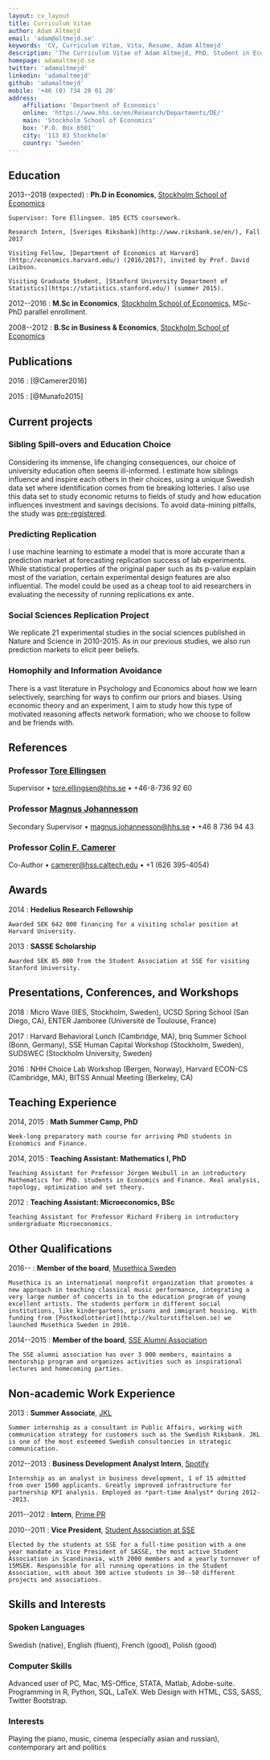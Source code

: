 ```yaml
---
layout: cv_layout
title: Curriculum Vitae
author: Adam Altmejd
email: 'adam@altmejd.se'
keywords: 'CV, Curriculum Vitae, Vita, Resume, Adam Altmejd'
description: 'The Curriculum Vitae of Adam Altmejd, PhD. Student in Economics.'
homepage: adamaltmejd.se
twitter: 'adamaltmejd'
linkedin: 'adamaltmejd'
github: 'adamaltmejd'
mobile: '+46 (0) 734 20 01 20'
address:
    affiliation: 'Department of Economics'
    online: 'https://www.hhs.se/en/Research/Departments/DE/'
    main: 'Stockholm School of Economics'
    box: 'P.O. Box 6501'
    city: '113 83 Stockholm'
    country: 'Sweden'
---
```



## Education

2013--2018 (expected)
:   **Ph.D in Economics**, [Stockholm School of Economics](https://www.hhs.se/en/Education/PhD/economics/)

    Supervisor: Tore Ellingsen. 105 ECTS coursework.

    Research Intern, [Sveriges Riksbank](http://www.riksbank.se/en/), Fall 2017

    Visiting Fellow, [Department of Economics at Harvard](http://economics.harvard.edu/) (2016/2017), invited by Prof. David Laibson.

    Visiting Graduate Student, [Stanford University Department of Statistics](https://statistics.stanford.edu/) (summer 2015).

2012--2016
:   **M.Sc in Economics**, [Stockholm School of Economics](https://www.hhs.se/en/Education/MSc/MECON/), MSc-PhD parallel enrollment.

2008--2012
:   **B.Sc in Business & Economics**, [Stockholm School of Economics](https://www.hhs.se/en/Education/BSc/BE/)

## Publications

2016
:   [@Camerer2016]

2015
:   [@Munafo2015]

## Current projects

### Sibling Spill-overs and Education Choice

Considering its immense, life changing consequences, our choice of university education often seems ill-informed. I estimate how siblings influence and inspire each others in their choices, using a unique Swedish data set where identification comes from tie breaking lotteries. I also use this data set to study economic returns to fields of study and how education influences investment and savings decisions. To avoid data-mining pitfalls, the study was [pre-registered](https://osf.io/rj6t7/).

### Predicting Replication

I use machine learning to estimate a model that is more accurate than a prediction market at forecasting replication success of lab experiments. While statistical properties of the original paper such as its p-value explain most of the variation, certain experimental design features are also influential. The model could be used as a cheap tool to aid researchers in evaluating the necessity of running replications ex ante.

### Social Sciences Replication Project

We replicate 21 experimental studies in the social sciences published in Nature and Science in 2010-2015. As in our previous studies, we also run prediction markets to elicit peer beliefs.

### Homophily and Information Avoidance

There is a vast literature in Psychology and Economics about how we learn selectively, searching for ways to confirm our priors and biases. Using economic theory and an experiment, I aim to study how this type of motivated reasoning affects network formation; who we choose to follow and be friends with.

## References

### Professor [Tore Ellingsen](https://sites.google.com/site/tellingsensse/)

Supervisor • <tore.ellingsen@hhs.se> • +46-8-736 92 60

### Professor [Magnus Johannesson](https://www.hhs.se/en/person/?personid=1981033)

Secondary Supervisor • <magnus.johannesson@hhs.se> • +46 8 736 94 43

### Professor [Colin F. Camerer](http://www.hss.caltech.edu/content/colin-f-camerer)

Co-Author • <camerer@hss.caltech.edu> • +1 (626 395-4054)

## Awards

2014
:   **Hedelius Research Fellowship**

    Awarded SEK 642 000 financing for a visiting scholar position at Harvard University.

2013
:   **SASSE Scholarship**

    Awarded SEK 85 000 from the Student Association at SSE for visiting Stanford University.

## Presentations, Conferences, and Workshops

2018
:   Micro Wave (IIES, Stockholm, Sweden), UCSD Spring School (San Diego, CA), ENTER Jamboree (Université de Toulouse, France)

2017
:   Harvard Behavioral Lunch (Cambridge, MA), briq Summer School (Bonn, Germany), SSE Human Capital Workshop (Stockholm, Sweden), SUDSWEC (Stockholm University, Sweden)

2016
:   NHH Choice Lab Workshop (Bergen, Norway), Harvard ECON-CS (Cambridge, MA), BITSS Annual Meeting (Berkeley, CA)

## Teaching Experience

2014, 2015
:   **Math Summer Camp, PhD**

    Week-long preparatory math course for arriving PhD students in Economics and Finance.

2014, 2015
:   **Teaching Assistant: Mathematics I, PhD**

    Teaching Assistant for Professor Jörgen Weibull in an introductory Mathematics for PhD. students in Economics and Finance. Real analysis, topology, optimization and set theory.

2012
:   **Teaching Assistant: Microeconomics, BSc**

    Teaching Assistant for Professor Richard Friberg in introductory undergraduate Microeconomics.

## Other Qualifications

2016--
:   **Member of the board**, [Musethica Sweden](https://musethica.org)

    Musethica is an international nonprofit organization that promotes a new approach in teaching classical music performance, integrating a very large number of concerts in to the education program of young excellent artists. The students perform in different social institutions, like kindergartens, prisons and immigrant housing. With funding from [Postkodlotteriet](http://kulturstiftelsen.se) we launched Musethica Sweden in 2016.

2014--2015
:   **Member of the board**, [SSE Alumni Association](http://hhskamratforening.se/)

    The SSE alumni association has over 3 000 members, maintains a mentorship program and organizes activities such as inspirational lectures and homecoming parties.

## Non-academic Work Experience

2013
:   **Summer Associate**, [JKL](http://www.jkl.se/)

    Summer internship as a consultant in Public Affairs, working with communication strategy for customers such as the Swedish Riksbank. JKL is one of the most esteemed Swedish consultancies in strategic communication.

2012--2013
:   **Business Development Analyst Intern**, [Spotify](http://www.spotify.com)

    Internship as an analyst in business development, 1 of 15 admitted from over 1500 applicants. Greatly improved infrastructure for partnership KPI analysis. Employed as *part-time Analyst* during 2012--2013.

2011--2012
:   **Intern**, [Prime PR](http://www.primegroup.com/)

2010--2011
:   **Vice President**, [Student Association at SSE](http://www.sasse.se)

    Elected by the students at SSE for a full-time position with a one year mandate as Vice President of SASSE, the most active Student Association in Scandinavia, with 2000 members and a yearly turnover of 15MSEK. Responsible for all running operations in the Student Association, with about 300 active students in 30--50 different projects and associations.

## Skills and Interests

### Spoken Languages

Swedish (native), English (fluent), French (good), Polish (good)

### Computer Skills

Advanced user of PC, Mac, MS-Office, STATA, Matlab, Adobe-suite. Programming in R, Python, SQL, LaTeX. Web Design with HTML, CSS, SASS, Twitter Bootstrap.

### Interests

Playing the piano, music, cinema (especially asian and russian), contemporary art and politics
